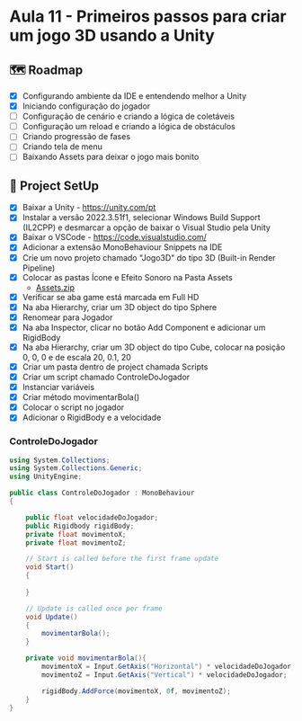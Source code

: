 # Aula 11 - Primeiros passos para criar um jogo 3D usando a Unity

## 🗺️ Roadmap
- [x] Configurando ambiente da IDE e entendendo melhor a Unity
- [x] Iniciando configuração do jogador
- [ ] Configuração de cenário e criando a lógica de coletáveis
- [ ] Configuração um reload e criando a lógica de obstáculos
- [ ] Criando progressão de fases
- [ ] Criando tela de menu
- [ ] Baixando Assets para deixar o jogo mais bonito

## 🔧 Project SetUp

 - [x] Baixar a Unity - https://unity.com/pt
 - [x] Instalar a versão 2022.3.51f1, selecionar Windows Build Support (IL2CPP) e desmarcar a opção de baixar o Visual Studio pela Unity
 - [x] Baixar o VSCode - https://code.visualstudio.com/
 - [x] Adicionar a extensão MonoBehaviour Snippets na IDE
 - [x] Crie um novo projeto chamado "Jogo3D" do tipo 3D (Built-in Render Pipeline)
 - [x] Colocar as pastas Ícone e Efeito Sonoro na Pasta Assets
     - [Assets.zip](https://github.com/user-attachments/files/17593588/Assets.zip)
 - [x] Verificar se aba game está marcada em Full HD
 - [x] Na aba Hierarchy, criar um 3D object do tipo Sphere
 - [x] Renomear para Jogador
 - [x] Na aba Inspector, clicar no botão Add Component e adicionar um RigidBody
 - [x] Na aba Hierarchy, criar um 3D object do tipo Cube, colocar na posição 0, 0, 0 e de escala 20, 0.1, 20
 - [x] Criar um pasta dentro de project chamada Scripts
 - [x] Criar um script chamado ControleDoJogador
 - [x] Instanciar variáveis
 - [x] Criar método movimentarBola()
 - [x] Colocar o script no jogador
 - [x] Adicionar o RigidBody e a velocidade

### ControleDoJogador

``` C#
using System.Collections;
using System.Collections.Generic;
using UnityEngine;

public class ControleDoJogador : MonoBehaviour
{

    public float velocidadeDoJogador;
    public Rigidbody rigidBody;
    private float movimentoX;
    private float movimentoZ;

    // Start is called before the first frame update
    void Start()
    {
        
    }

    // Update is called once per frame
    void Update()
    {
        movimentarBola();
    }

    private void movimentarBola(){
        movimentoX = Input.GetAxis("Horizontal") * velocidadeDoJogador;
        movimentoZ = Input.GetAxis("Vertical") * velocidadeDoJogador;

        rigidBody.AddForce(movimentoX, 0f, movimentoZ);
    }
}
```
